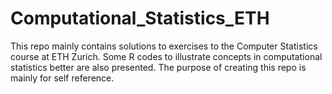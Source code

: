 # Computational_Statistics_ETH

This repo mainly contains solutions to exercises to the Computer Statistics course at ETH Zurich. Some R codes to illustrate concepts in computational statistics better are also presented. The purpose of creating this repo is mainly for self reference.
